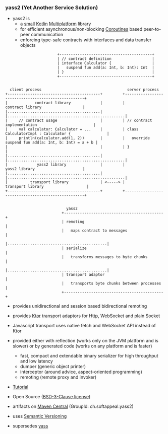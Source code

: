 ### yass2 (Yet Another Service Solution)

* yass2 is
  * a [small](doc/loc.md) [Kotlin](https://kotlinlang.org/)
    [Multiplatform](https://kotlinlang.org/docs/reference/multiplatform.html) library
  * for efficient asynchronous/non-blocking [Coroutines](https://kotlinlang.org/docs/reference/coroutines-overview.html)
    based peer-to-peer communication
  * enforcing type-safe contracts with interfaces and data transfer objects

```
                       +-----------------------------------------+
                       | // contract definition                  |
                       | interface Calculator {                  |
                       |   suspend fun add(a: Int, b: Int): Int  |
                       | }                                       |
                       +-----------------------------------------+


  client process                                      server process
+-----------------------------------------+         +----------------------------------------------------+
|            contract library             |         |                  contract library                  |
|.........................................|         |....................................................|
|     // contract usage                   |         | // contract implementation                         |
|     val calculator: Calculator = ...    |         | class CalculatorImpl : Calculator {                |
|     println(calculator.add(1, 2))       |         |   override suspend fun add(a: Int, b: Int) = a + b |
|                                         |         | }                                                  |
|.........................................|         |....................................................|
|             yass2 library               |         |                  yass2 library                     |
|.........................................|         |....................................................|
|          transport library              | <-----> |                transport library                   |
+-----------------------------------------+         +----------------------------------------------------+


                           yass2
                         +--------------------------------------------+
                         | remoting                                   |
                         |   maps contract to messages                |
                         |............................................|
                         | serialize                                  |
                         |   transforms messages to byte chunks       |
                         |............................................|
                         | transport adaptor                          |
                         |   transports byte chunks between processes |
                         +--------------------------------------------+
```

* provides unidirectional and session based bidirectional remoting

* provides [Ktor](https://ktor.io) transport adaptors for Http, WebSocket and plain Socket                                                                                                                                                                

* Javascript transport uses native fetch and WebSocket API instead of Ktor

* provided either with reflection (works only on the JVM platform and is slower) or
  by generated code (works on any platform and is faster)
  * fast, compact and extendable binary serializer for high throughput and low latency
  * dumper (generic object printer)
  * interceptor (around advice, aspect-oriented programming)
  * remoting (remote proxy and invoker)

* [Tutorial](https://github.com/softappeal/yass2-tutorial)

* Open Source ([BSD-3-Clause license](license.txt))

* artifacts on [Maven Central](https://search.maven.org/search?q=g:ch.softappeal.yass2) (GroupId: ch.softappeal.yass2)

* uses [Semantic Versioning](https://semver.org)

* supersedes [yass](https://github.com/softappeal/yass/)
